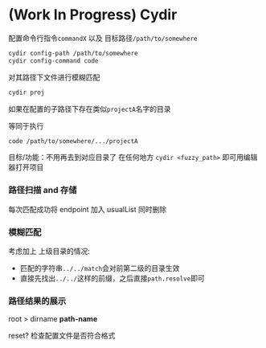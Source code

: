 # (Work In Progress) Cydir

配置命令行指令`commandX` 以及 目标路径`/path/to/somewhere`

```bash
cydir config-path /path/to/somewhere
cydir config-command code
```

对其路径下文件进行模糊匹配

```bash
cydir proj
```

如果在配置的子路径下存在类似`projectA`名字的目录

等同于执行

```bash
code /path/to/somewhere/.../projectA
```

目标/功能：不用再去到对应目录了 在任何地方 `cydir <fuzzy_path>` 即可用编辑器打开项目

### 路径扫描 and 存储

每次匹配成功将 endpoint 加入 usualList 同时删除

### 模糊匹配

考虑加上 上级目录的情况:

- 匹配的字符串`../../match`会对前第二级的目录生效
- 直接先找出`../../`这样的前缀，之后直接`path.resolve`即可

### 路径结果的展示

root > dirname **path-name**

reset? 检查配置文件是否符合格式